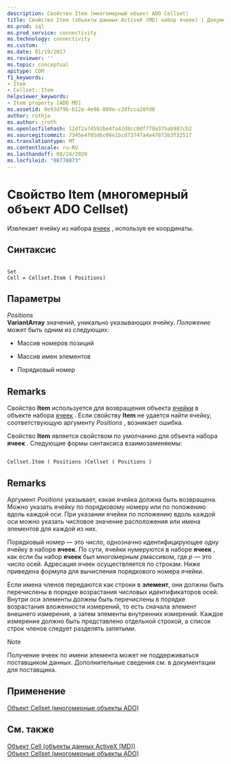 ```yaml
---
description: Свойство Item (многомерный объект ADO Cellset)
title: Свойство Item (объекты данных ActiveX (MD) набор ячеек) | Документация Майкрософт
ms.prod: sql
ms.prod_service: connectivity
ms.technology: connectivity
ms.custom: ''
ms.date: 01/19/2017
ms.reviewer: ''
ms.topic: conceptual
apitype: COM
f1_keywords:
- Item
- Cellset::Item
helpviewer_keywords:
- Item property [ADO MD]
ms.assetid: 0e93d79b-b12e-4e98-889e-c2dfcca20fd0
author: rothja
ms.author: jroth
ms.openlocfilehash: 12df2a7d592be4fa42d8cc0df779a375ab987cb2
ms.sourcegitcommit: 7345e4f05d6c06e1bcd73747a4a47873b3f3251f
ms.translationtype: MT
ms.contentlocale: ru-RU
ms.lasthandoff: 08/24/2020
ms.locfileid: "88778073"
---
```

# <a name="item-property-ado-md-cellset"></a>Свойство Item (многомерный объект ADO Cellset)
Извлекает ячейку из набора [ячеек](./cellset-object-ado-md.md) , используя ее координаты.  
  
## <a name="syntax"></a>Синтаксис  
  
```  
  
Set  
Cell = Cellset.Item ( Positions)  
```  
  
## <a name="parameters"></a>Параметры  
 *Positions*  
 **VariantArray** значений, уникально указывающих ячейку. *Положение* может быть одним из следующих:  
  
-   Массив номеров позиций  
  
-   Массив имен элементов  
  
-   Порядковый номер  
  
## <a name="remarks"></a>Remarks  
 Свойство **Item** используется для возвращения объекта [ячейки](./cell-object-ado-md.md) в объекте набора [ячеек](./cellset-object-ado-md.md) . Если свойству **Item** не удается найти ячейку, соответствующую аргументу *Positions* , возникает ошибка.  
  
 Свойство **Item** является свойством по умолчанию для объекта набора **ячеек** . Следующие формы синтаксиса взаимозаменяемы:  
  
```  
  
Cellset.Item ( Positions )Cellset ( Positions )  
```  
  
## <a name="remarks"></a>Remarks  
 Аргумент *Positions* указывает, какая ячейка должна быть возвращена. Можно указать ячейку по порядковому номеру или по положению вдоль каждой оси. При указании ячейки по положению вдоль каждой оси можно указать числовое значение расположения или имена элементов для каждой из них.  
  
 Порядковый номер — это число, однозначно идентифицирующее одну ячейку в наборе **ячеек**. По сути, ячейки нумеруются в наборе **ячеек** , как если бы набор **ячеек** был многомерным *p*массивом, где *p* — это число осей. Адресация ячеек осуществляется по строкам. Ниже приведена формула для вычисления порядкового номера ячейки.  
  
 Если имена членов передаются как строки в **элемент**, они должны быть перечислены в порядке возрастания числовых идентификаторов осей. Внутри оси элементы должны быть перечислены в порядке возрастания вложенности измерений, то есть сначала элемент внешнего измерения, а затем элементы внутренних измерений. Каждое измерение должно быть представлено отдельной строкой, а список строк членов следует разделять запятыми.  
  
> [!NOTE]
>  Получение ячеек по имени элемента может не поддерживаться поставщиком данных. Дополнительные сведения см. в документации для поставщика.  
  
## <a name="applies-to"></a>Применение  
 [Объект Cellset (многомерные объекты ADO)](./cellset-object-ado-md.md)  
  
## <a name="see-also"></a>См. также  
 [Объект Cell (объекты данных ActiveX (MD))](./cell-object-ado-md.md)   
 [Объект Cellset (многомерные объекты ADO)](./cellset-object-ado-md.md)